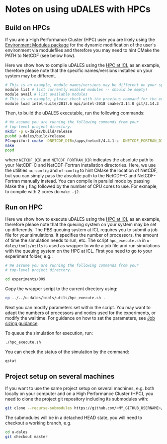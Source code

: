 # Notes on using uDALES with HPCs

## Build on HPCs

If you are a High Performance Cluster (HPC) user you are likely using the [Environment Modules package](http://modules.sourceforge.net/) for the dynamic modification of the user's environment via modulefiles and therefore you may need to hint CMake the PATH to NetCDF (see below how).

Here we show how to compile uDALES using the [HPC at ICL](https://www.imperial.ac.uk/admin-services/ict/self-service/research-support/rcs/) as an example, therefore please note that the specific names/versions installed on your system may be different.

``` sh
# This is an example, module names/versions may be different on your system
module list # list currently enabled modules -- should be empty!
module avail # list available modules
# This is an example, please check with the previous command for the exact name of the modules available on your system. This will load NetCDF compiled with Intel Suite 2019.4 and add the correct version of icc and ifort to the PATH.
module load intel-suite/2017.6 mpi/intel-2018 cmake/3.14.0 git/2.14.3
```

Then, to build the uDALES executable, run the following commands:

``` sh
# We assume you are running the following commands from your
# top-level project directory.
mkdir -p u-dales/build/release
pushd u-dales/build/release
FC=mpiifort cmake -DNETCDF_DIR=/apps/netcdf/4.4.1-c -DNETCDF_FORTRAN_DIR=/apps/netcdf/4.4.4-fortran ../..
make
popd
```

where `NETCDF_DIR` and `NETCDF_FORTRAN_DIR` indicates the absolute path to your NetCDF-C and NetCDF-Fortran installation directories. Here, we use the utilities `nc-config` and `nf-config` to hint CMake the location of NetCDF, but you can simply pass the absolute path to the NetCDF-C and NetCDF-Fortran manually instead. You can compile in parallel mode by passing Make the `j` flag followed by the number of CPU cores to use. For exmaple, to compile with 2 cores do `make -j2`.


## Run on HPC

Here we show how to execute uDALES using the [HPC at ICL](https://www.imperial.ac.uk/admin-services/ict/self-service/research-support/rcs/) as an example, therefore please note that the queuing system on your system may be set up differently.
The PBS queuing system at ICL requires you to submit a job file for your simulations. It specifies the number of processors, the amount of time the simulation needs to run, etc.
The script `hpc_execute.sh` in `u-dales/tools/utils` is used as wrapper to write a job file and run simulations with the queuing system on the HPC at ICL.
First you need to go to your experiment folder, e.g.:

``` sh
# We assume you are running the following commands from your
# top-level project directory.

cd experiments/009
```

Copy the wrapper script to the current directory using:

``` sh
cp ../../u-dales/tools/utils/hpc_execute.sh .
```

Next you can modify parameters set within the script. You may want to adapt the numbers of processors and nodes used for the experiments, or modify the walltime. For guidance on how to set the parameters, see [Job sizing guidance](https://www.imperial.ac.uk/admin-services/ict/self-service/research-support/rcs/computing/job-sizing-guidance/).

To queue the simulation for execution, run:

``` sh
./hpc_execute.sh
```

You can check the status of the simulation by the command:

``` sh
qstat
```

## Project setup on several machines

If you want to use the same project setup on several machines, e.g. both locally on your computer and on a High Performance Cluster (HPC), you need to clone the project git repository including its submodules with:

``` sh
git clone --recurse-submodules https://github.com/<MY_GITHUB_USERNAME>/<PROJECT_REPO>.git
```

The submodules will be in a detached HEAD state, you will need to checkout a working branch, e.g.

``` sh
cd u-dales
git checkout master
```
